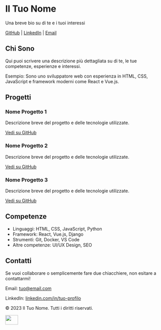 <div class="container">
            <h1>Il Tuo Nome</h1>
            <p class="bio">Una breve bio su di te e i tuoi interessi</p>
            <p>
                <a href="https://github.com/tuo-username" target="_blank">GitHub</a> | 
                <a href="https://linkedin.com/in/tuo-profilo" target="_blank">LinkedIn</a> | 
                <a href="mailto:tuo@email.com">Email</a>
            </p>
        <section id="about">
            <h2>Chi Sono</h2>
            <p>Qui puoi scrivere una descrizione più dettagliata su di te, le tue competenze, esperienze e interessi.</p>
            <p>Esempio: Sono uno sviluppatore web con esperienza in HTML, CSS, JavaScript e framework moderni come React e Vue.js.</p>
        </section>
        <section id="projects">
            <h2>Progetti</h2>
            <div class="projects">
                <div class="project">
                    <h3>Nome Progetto 1</h3>
                    <p>Descrizione breve del progetto e delle tecnologie utilizzate.</p>
                    <a href="https://github.com/tuo-username/repo1" target="_blank">Vedi su GitHub</a>
                </div>
                <div class="project">
                    <h3>Nome Progetto 2</h3>
                    <p>Descrizione breve del progetto e delle tecnologie utilizzate.</p>
                    <a href="https://github.com/tuo-username/repo2" target="_blank">Vedi su GitHub</a>
                </div>
                <div class="project">
                    <h3>Nome Progetto 3</h3>
                    <p>Descrizione breve del progetto e delle tecnologie utilizzate.</p>
                    <a href="https://github.com/tuo-username/repo3" target="_blank">Vedi su GitHub</a>
                </div>
            </div>
        </section>
        <section id="skills">
            <h2>Competenze</h2>
            <ul>
                <li>Linguaggi: HTML, CSS, JavaScript, Python</li>
                <li>Framework: React, Vue.js, Django</li>
                <li>Strumenti: Git, Docker, VS Code</li>
                <li>Altre competenze: UI/UX Design, SEO</li>
            </ul>
        </section>
        <section id="contact">
            <h2>Contatti</h2>
            <p>Se vuoi collaborare o semplicemente fare due chiacchiere, non esitare a contattarmi!</p>
            <p>Email: <a href="mailto:tuo@email.com">tuo@email.com</a></p>
            <p>LinkedIn: <a href="https://linkedin.com/in/tuo-profilo" target="_blank">linkedin.com/in/tuo-profilo</a></p>
        </section>
        <footer>
            <p>&copy; 2023 Il Tuo Nome. Tutti i diritti riservati.</p>
        </footer>
<a href="https://www.linkedin.com/in/cristian-borsan/" target="blank"><img align="center" src="https://cdn.jsdelivr.net/npm/simple-icons@3.0.1/icons/linkedin.svg" alt="" height="30" width="40" /></a>
